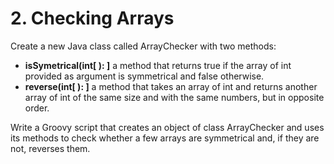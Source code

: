 # 2. Checking Arrays
Create a new Java class called ArrayChecker with two methods:

- **isSymetrical(int[ ): ]** a method that returns true if the array of int provided as argument is symmetrical and
false otherwise.
- **reverse(int[ ): ]** a method that takes an array of int and returns another array of int of the same size and with
the same numbers, but in opposite order.

Write a Groovy script that creates an object of class ArrayChecker and uses its methods to check whether a
few arrays are symmetrical and, if they are not, reverses them.
